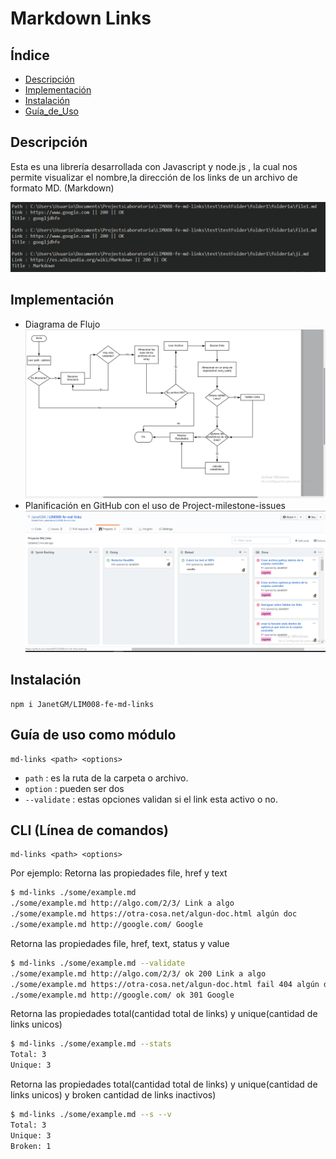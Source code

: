 # Markdown Links

## Índice
* [Descripción](#descripción)
* [Implementación](#implementación)
* [Instalación](#instalación)
* [Guía_de_Uso](#guía-de-uso)

## Descripción
Esta es una librería desarrollada con Javascript y node.js , la cual nos permite visualizar el nombre,la dirección de los links de un archivo de formato MD. (Markdown)

![imagen](/img/consola.png)

## Implementación
- Diagrama de Flujo
![imagen](/img/flujo.png)
- Planificación en GitHub con el uso de Project-milestone-issues
![imagen](/img/tablero.png)

## Instalación
 ```
 npm i JanetGM/LIM008-fe-md-links
 ```

## Guía de uso como módulo
 ```
md-links <path> <options>
 ```

- `path` : es la ruta de la carpeta o archivo.
- `option` : pueden ser dos
- `--validate` : estas opciones validan si el link esta activo o no.

## CLI (Línea de comandos)
 ```
md-links <path> <options>
 ```
Por ejemplo: Retorna las propiedades file, href y text
```sh
$ md-links ./some/example.md
./some/example.md http://algo.com/2/3/ Link a algo
./some/example.md https://otra-cosa.net/algun-doc.html algún doc
./some/example.md http://google.com/ Google
```
Retorna las propiedades file, href, text, status y value
```sh 
$ md-links ./some/example.md --validate
./some/example.md http://algo.com/2/3/ ok 200 Link a algo
./some/example.md https://otra-cosa.net/algun-doc.html fail 404 algún doc
./some/example.md http://google.com/ ok 301 Google
```
Retorna las propiedades total(cantidad total de links) y unique(cantidad de links unicos)
```sh
$ md-links ./some/example.md --stats
Total: 3
Unique: 3
```
Retorna las propiedades total(cantidad total de links) y unique(cantidad de links unicos) y broken cantidad de links inactivos)
```sh
$ md-links ./some/example.md --s --v
Total: 3
Unique: 3
Broken: 1
```